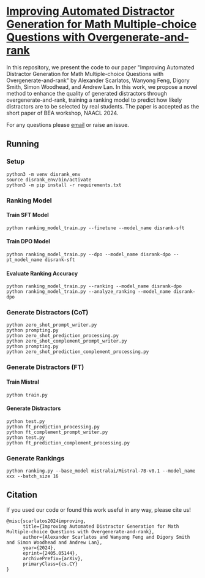 # [Improving Automated Distractor Generation for Math Multiple-choice Questions with Overgenerate-and-rank](https://arxiv.org/abs/2405.05144)

In this repository, we present the code to our paper "Improving Automated Distractor Generation for Math Multiple-choice Questions with Overgenerate-and-rank" by Alexander Scarlatos, Wanyong Feng, Digory Smith, Simon Woodhead, and Andrew Lan. In this work, we propose a novel method to enhance the quality of generated distractors through overgenerate-and-rank, training a ranking model to predict how likely distractors are to be selected by real students. The paper is accepted as the short paper of BEA workshop, NAACL 2024.

For any questions please [email](mailto:wanyongfeng@umass.edu) or raise an issue.

## Running

### Setup
```
python3 -m venv disrank_env
source disrank_env/bin/activate
python3 -m pip install -r requirements.txt
```

### Ranking Model
#### Train SFT Model
```
python ranking_model_train.py --finetune --model_name disrank-sft
```

#### Train DPO Model
```
python ranking_model_train.py --dpo --model_name disrank-dpo --pt_model_name disrank-sft
```

#### Evaluate Ranking Accuracy
```
python ranking_model_train.py --ranking --model_name disrank-dpo
python ranking_model_train.py --analyze_ranking --model_name disrank-dpo
```

### Generate Distractors (CoT)
```
python zero_shot_prompt_writer.py
python prompting.py
python zero_shot_prediction_processing.py
python zero_shot_complement_prompt_writer.py
python prompting.py
python zero_shot_prediction_complement_processing.py
```

### Generate Distractors (FT)
#### Train Mistral
```
python train.py
```
#### Generate Distractors
```
python test.py
python ft_prediction_processing.py
python ft_complement_prompt_writer.py
python test.py
python ft_prediction_complement_processing.py
```

### Generate Rankings
```
python ranking.py --base_model mistralai/Mistral-7B-v0.1 --model_name xxx --batch_size 16
```

## Citation
If you used our code or found this work useful in any way, please cite us!
```
@misc{scarlatos2024improving,
      title={Improving Automated Distractor Generation for Math Multiple-choice Questions with Overgenerate-and-rank}, 
      author={Alexander Scarlatos and Wanyong Feng and Digory Smith and Simon Woodhead and Andrew Lan},
      year={2024},
      eprint={2405.05144},
      archivePrefix={arXiv},
      primaryClass={cs.CY}
}
```
